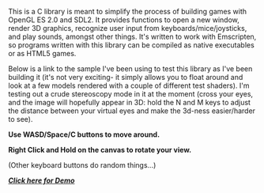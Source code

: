 This is a C library is meant to simplify the process of building games with OpenGL ES 2.0 and SDL2.  It provides functions to open a new window, render 3D graphics, recognize user input from keyboards/mice/joysticks, and play sounds, amongst other things.  It's written to work with Emscripten, so programs written with this library can be compiled as native executables or as HTML5 games.

Below is a link to the sample I've been using to test this library as I've been building it (it's not very exciting- it simply allows you to float around and look at a few models rendered with a couple of different test shaders).  I'm testing out a crude stereoscopy mode in it at the moment (cross your eyes, and the image will hopefully appear in 3D: hold the N and M keys to adjust the distance between your virtual eyes and make the 3d-ness easier/harder to see).

**Use WASD/Space/C buttons to move around.**

**Right Click and Hold on the canvas to rotate your view.**

(Other keyboard buttons do random things...)

***[Click here for Demo](https://adeshar00.github.io/GameLib/test.html)***

